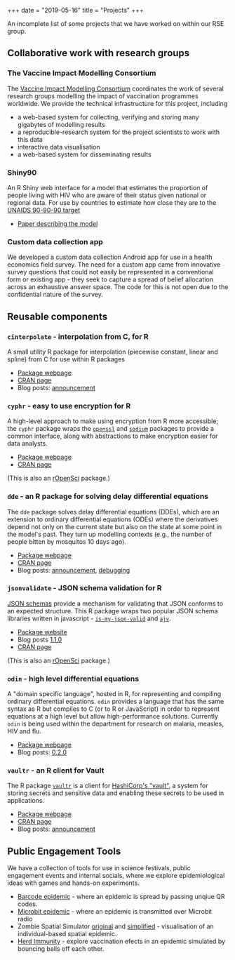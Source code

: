 +++
date = "2019-05-16"
title = "Projects"
+++

An incomplete list of some projects that we have worked on within our RSE group.

## Collaborative work with research groups

### The Vaccine Impact Modelling Consortium

The [Vaccine Impact Modelling Consortium](https://www.vaccineimpact.org/) coordinates the work of several research groups modelling the impact of vaccination programmes worldwide.  We provide the technical infrastructure for this project, including

* a web-based system for collecting, verifying and storing many gigabytes of modelling results
* a reproducible-research system for the project scientists to work with this data
* interactive data visualisation
* a web-based system for disseminating results

### Shiny90

An R Shiny web interface for a model that estimates the proportion of people living 
with HIV who are aware of their status given national or regional data. For use by countries to estimate
how close they are to the [UNAIDS 90-90-90 target](https://www.unaids.org/en/resources/909090)

* [Paper describing the model](https://www.biorxiv.org/content/10.1101/532010v1)

### Custom data collection app

We developed a custom data collection Android app for use in a health economics field survey. The need for a custom app
 came from innovative survey questions that could not easily be represented in a conventional form or existing app - 
 they seek to capture a spread of belief allocation across an exhaustive answer space.
The code for this is not open due to the confidential nature of the survey.

## Reusable components

### `cinterpolate` - interpolation from C, for R

A small utility R package for interpolation (piecewise constant, linear and spline) from C for use within R packages

* [Package webpage](https://mrc-ide.github.io/cinterpolate)
* [CRAN page](https://cran.r-project.org/package=cinterpolate)
* Blog posts: [announcement](/blog/cinterpolate-1.0.0/)

### `cyphr` - easy to use encryption for R

A high-level approach to make using encryption from R more accessible; the `cyphr` package wraps the [`openssl`](https://cran.r-project.org/package=openssl) and [`sodium`](https://cran.r-project.org/package=sodium) packages to provide a common interface, along with abstractions to make encryption easier for data analysts.

* [Package webpage](https://ropensci.github.io/cyphr/)
* [CRAN page](https://cran.r-project.org/package=cyphr)

(This is also an [rOpenSci](https://ropensci.org/) package.)

### `dde` - an R package for solving delay differential equations

The `dde` package solves delay differential equations (DDEs), which are an extension to ordinary differential equations (ODEs) where the derivatives depend not only on the current state but also on the state at some point in the model's past.  They turn up modelling contexts (e.g., the number of people bitten by mosquitos 10 days ago).

* [Package webpage](https://mrc-ide.github.io/dde)
* [CRAN page](https://cran.r-project.org/package=dde)
* Blog posts: [announcement](/blog/dde-1.0.0/), [debugging](/blog/debugging-at-the-edge-of-reason/)

### `jsonvalidate` - JSON schema validation for R

[JSON schemas](https://json-schema.org/) provide a mechanism for validating that JSON conforms to an expected structure.  This R package wraps two popular JSON schema libraries written in javascript - [`is-my-json-valid`](https://github.com/mafintosh/is-my-json-valid) and [`ajv`](https://github.com/epoberezkin/ajv).

* [Package website](https://ropensci.github.io/jsonvalidate)
* Blog posts [1.1.0](/blog/jsonvalidate-1.1.0)
* [CRAN page](https://cran.r-project.org/package=jsonvalidate)

(This is also an [rOpenSci](https://ropensci.org/) package.)

### `odin` - high level differential equations

A "domain specific language", hosted in R, for representing and compiling ordinary differential equations.  `odin` provides a language that has the same syntax as R but compiles to C (or to R or JavaScript) in order to represent equations at a high level but allow high-performance solutions.  Currently `odin` is being used within the department for research on malaria, measles, HIV and flu.

* [Package webpage](https://mrc-ide.github.io/odin)
* Blog posts: [0.2.0](/blog/odin-0.2.0/)

### `vaultr` - an R client for Vault

The R package [`vaultr`](https://vimc.github.io/vaultr) is a client for [HashiCorp's "vault"](https://vaultproject.io), a system for storing secrets and sensitive data and enabling these secrets to be used in applications.

* [Package webpage](https://vimc.github.io/vaultr)
* [CRAN page](https://cran.r-project.org/package=vaultr)
* Blog posts: [announcement](/blog/vaultr-1.0.2/)

## Public Engagement Tools

We have a collection of tools for use in science festivals, public engagement events and internal socials, where we explore epidemiological ideas with games and hands-on experiments.

* [Barcode epidemic](https://mrcdata.dide.ic.ac.uk/wiki/index.php/Barcode_Epidemic) - where an epidemic is spread by passing unqiue QR codes.
* [Microbit epidemic](https://www.github.com/mrc-ide/public-events-microbit-epidemic) - where an epidemic is transmitted over Microbit radio
* Zombie Spatial Simulator [original](https://mrcdata.dide.ic.ac.uk/wiki/index.php/Zombie_Sim_I) and [simplified](https://mrcdata.dide.ic.ac.uk/wiki/index.php/Zombie_Sim_II) - visualisation of an individual-based spatial epidemic.
* [Herd Immunity](https://mrcdata.dide.ic.ac.uk/wiki/index.php/Herd_Immunity) - explore vaccination efects in an epidemic simulated by bouncing balls off each other.
